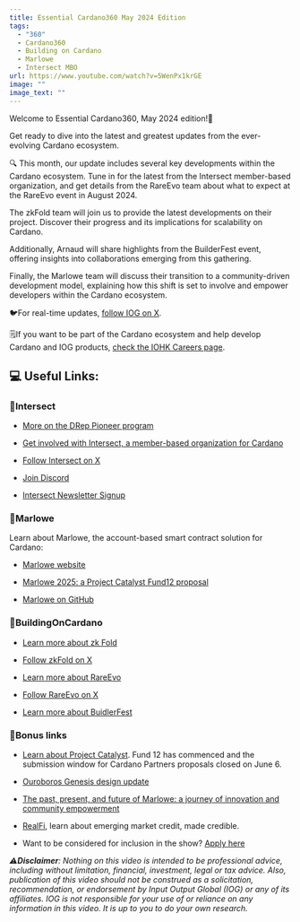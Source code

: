 ```yaml
---
title: Essential Cardano360 May 2024 Edition
tags:
  - "360"
  - Cardano360
  - Building on Cardano
  - Marlowe
  - Intersect MBO
url: https://www.youtube.com/watch?v=5WenPx1krGE
image: ""
image_text: ""
---
```


Welcome to Essential Cardano360, May 2024 edition!👋

Get ready to dive into the latest and greatest updates from the ever-evolving Cardano ecosystem.

🔍 This month, our update includes several key developments within the Cardano ecosystem. Tune in for the latest from the Intersect member-based organization, and get details from the RareEvo team about what to expect at the RareEvo event in August 2024.

The zkFold team will join us to provide the latest developments on their project. Discover their progress and its implications for scalability on Cardano.

Additionally, Arnaud will share highlights from the BuilderFest event, offering insights into collaborations emerging from this gathering.

Finally, the Marlowe team will discuss their transition to a community-driven development model, explaining how this shift is set to involve and empower developers within the Cardano ecosystem.

🐦For real-time updates, [follow IOG on X](https://x.com/InputOutputHK).

🗒️If you want to be part of the Cardano ecosystem and help develop Cardano and IOG products, [check the IOHK Careers page](https://iohk.link/3TlsMgH).

## 💻 Useful Links:

### 🔗Intersect

*   [More on the DRep Pioneer program](https://www.youtube.com/redirect?event=video_description&redir_token=QUFFLUhqa0VlNTItVzhZTWVjQXFuU1FRdG4xTGtnZXliUXxBQ3Jtc0tuNnNpU3hzSE1pLU5OMDFxaXhwa1kydTZQRjZISmR1LWdmeXJiN1FnQzEtLTAyY0dnMlFoUzJEaFV2YjhfNWlzZXRiUWEtNDFYSEFEVGswOU11TDQ0M1AzOG1LS0ZxbERWbVJTSUFpN3FmbkgxUGRPUQ&q=https%3A%2F%2Fwww.intersectmbo.org%2Fnews%2Fdrep-pioneer-workshop-leaders-program&v=5WenPx1krGE)
    
*   [Get involved with Intersect, a member-based organization for Cardano](https://www.intersectmbo.org/)
    
*   [Follow Intersect on X](https://iohk.link/4bR4ja2)
    
*   [Join Discord](https://www.youtube.com/redirect?event=video_description&redir_token=QUFFLUhqbGNXaUt6MUJyQVBWcDE3b2tDM1pFdU5BOUxkZ3xBQ3Jtc0trUXlmcVNwWGJqNkhoMTUwT2t0WG9aU1BVUFJJZEZJeDh1cEY3Y2tsVG8zdUlvSzJwWTZmb1JMVF9rYUhndUc3OG0xaEJrXzI1dGlsblJoTHlNUkdsZGYzOTBEM21lN19HSDYxUXZUblJKamJwYWUzSQ&q=https%3A%2F%2Fdiscord.gg%2FvKy83yP6Ej&v=5WenPx1krGE)
    
*   [Intersect Newsletter Signup](https://iohk.link/4bVBUzs)
    

### 🔗Marlowe

Learn about Marlowe, the account-based smart contract solution for Cardano:

*   [Marlowe website](https://marlowe.iohk.io/)
    
*   [Marlowe 2025: a Project Catalyst Fund12 proposal](https://cardano.ideascale.com/c/idea/122392)
    
*   [Marlowe on GitHub](https://github.com/marlowe-lang)
    

### 🔗BuildingOnCardano

*   [Learn more about zk Fold](https://zkfold.io/)
    
*   [Follow zkFold on X](https://x.com/zkFold)
    
*   [Learn more about RareEvo](https://www.youtube.com/redirect?event=video_description&redir_token=QUFFLUhqbExWbHplT3hEbU5iVDBNbmlyRjlzUU5pSTMyZ3xBQ3Jtc0ttenQwX2ZzOU56bXY1dmVwdlFJcm5CR2VyenZFQlZaOEM2NGFHTEgtdnhMd0R4WElMMmFyMmNJVUkxeXlvbXZ4c24zYTFseGFROU5RNUplNUdKZnZMaHpvVWNPMUxUYUd6YmhqSjhlVDdGUkhqWk9EQQ&q=https%3A%2F%2Frareevo.io%2Findex.php%3Froute%3Dcommon%2Fhome&v=5WenPx1krGE)
    
*   [Follow RareEvo on X](https://x.com/RareEvo)
    
*   [Learn more about BuidlerFest](https://buidl.2024.cardano.org/)
    

### 🔗Bonus links

*   [Learn about Project Catalyst](https://projectcatalyst.io/). Fund 12 has commenced and the submission window for Cardano Partners proposals closed on June 6.
    
*   [Ouroboros Genesis design update](https://www.youtube.com/redirect?event=video_description&redir_token=QUFFLUhqbW9qcEtsM0ZELXlVZzBNWTBfUWJiWmUwS3JyUXxBQ3Jtc0trWV9RTW4zQTgzYUxEVVBDcUVpMDY3MWozRDNjZ2JHeVBzbThsTWdWWV9iUDZrOUpCSkdUQ2RjYlBVMlY3R2xtQ2I1ZWs0OE9OM1Q5ZXp1S0UwWEE2VV9ydWFWVUMzbnBLU0xSenQ3WFFCbFRXcmI5cw&q=https%3A%2F%2Fiohk.io%2Fen%2Fblog%2Fposts%2F2024%2F05%2F08%2Fouroboros-genesis-design-update%2F&v=5WenPx1krGE)
    
*   [The past, present, and future of Marlowe: a journey of innovation and community empowerment](https://www.youtube.com/redirect?event=video_description&redir_token=QUFFLUhqbVJ6YmFwLTVpV2RHQW56bmtMLUt0Tks4ZklzQXxBQ3Jtc0tuSVBucVVIZFk0UFdtSzZXSy1iaXgwTk5Pb2ZucHp5cE5FMlZFeE1qbm15ekhfQUhzakR5M2R0VU1ZckplWGQyWXBBMUNJUVJHVFdaa2JlY2FDSHV4U3RnVmxvcTVtSDhfQ2JUV1A2YVR4UHdrTHgyZw&q=https%3A%2F%2Fmarlowe.iohk.io%2Fblog%2Fthe-past-present-and-future-of-marlowe-a-journey-of-innovation-and-community-empowerment&v=5WenPx1krGE)
    
*   [RealFi](https://realfi.co/), learn about emerging market credit, made credible.
    
*   Want to be considered for inclusion in the show? [Apply here](https://www.youtube.com/redirect?event=video_description&redir_token=QUFFLUhqa3BMUDlaUFRLZVI1WmVwNjFvV1NOMzF3MUpTQXxBQ3Jtc0ttaXdhQV9vdmRqaFdWS1k3OW5HcGF3RzR5bmJBS2ZBMzBhRHNvQ0J0NTFnSEVZTjI3d2hyd0ZFcEd6R0ZPRmM2YXZrcFRRUFREcVRkR1ZsLWNIMzFuSU14V0Rmd2tIWXQ3WGFDc0loLW9jdTNHLWlVZw&q=https%3A%2F%2Flanding.essentialcardano.io%2F360-project-details&v=5WenPx1krGE)
    

_⚠️_**_Disclaimer_**_: Nothing on this video is intended to be professional advice, including without limitation, financial, investment, legal or tax advice. Also, publication of this video should not be construed as a solicitation, recommendation, or endorsement by Input Output Global (IOG) or any of its affiliates. IOG is not responsible for your use of or reliance on any information in this video. It is up to you to do your own research._
